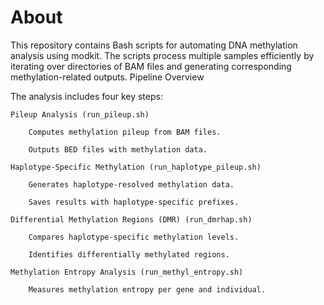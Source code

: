 # About

This repository contains Bash scripts for automating DNA methylation analysis using modkit. The scripts process multiple samples efficiently by iterating over directories of BAM files and generating corresponding methylation-related outputs.
Pipeline Overview

The analysis includes four key steps:

    Pileup Analysis (run_pileup.sh)

        Computes methylation pileup from BAM files.

        Outputs BED files with methylation data.

    Haplotype-Specific Methylation (run_haplotype_pileup.sh)

        Generates haplotype-resolved methylation data.

        Saves results with haplotype-specific prefixes.

    Differential Methylation Regions (DMR) (run_dmrhap.sh)

        Compares haplotype-specific methylation levels.

        Identifies differentially methylated regions.

    Methylation Entropy Analysis (run_methyl_entropy.sh)

        Measures methylation entropy per gene and individual.
